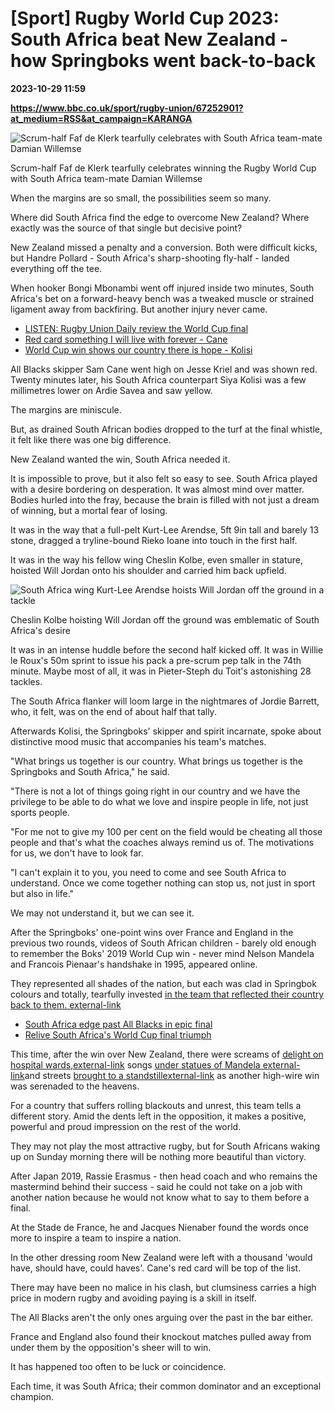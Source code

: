 # [Sport] Rugby World Cup 2023: South Africa beat New Zealand - how Springboks went back-to-back

**2023-10-29 11:59**

**https://www.bbc.co.uk/sport/rugby-union/67252901?at_medium=RSS&at_campaign=KARANGA**

![Scrum-half Faf de Klerk tearfully celebrates with South Africa team-mate Damian Willemse](https://ichef.bbci.co.uk/onesport/cps/624/cpsprodpb/331D/production/_131558031_willemse_getty.jpg)

Scrum-half Faf de Klerk tearfully celebrates winning the Rugby World Cup with South Africa team-mate Damian Willemse

When the margins are so small, the possibilities seem so many.

Where did South Africa find the edge to overcome New Zealand? Where exactly was the source of that single but decisive point?

New Zealand missed a penalty and a conversion. Both were difficult kicks, but Handre Pollard - South Africa's sharp-shooting fly-half - landed everything off the tee.

When hooker Bongi Mbonambi went off injured inside two minutes, South Africa's bet on a forward-heavy bench was a tweaked muscle or strained ligament away from backfiring. But another injury never came.

*   [LISTEN: Rugby Union Daily review the World Cup final](https://www.bbc.co.uk/sounds/play/p0gpfs4g)
*   [Red card something I will live with forever - Cane](https://www.bbc.co.uk/sport/rugby-union/67251271)
*   [World Cup win shows our country there is hope - Kolisi](https://www.bbc.co.uk/sport/rugby-union/67252989)

All Blacks skipper Sam Cane went high on Jesse Kriel and was shown red. Twenty minutes later, his South Africa counterpart Siya Kolisi was a few millimetres lower on Ardie Savea and saw yellow.

The margins are miniscule.

But, as drained South African bodies dropped to the turf at the final whistle, it felt like there was one big difference.

New Zealand wanted the win, South Africa needed it.

It is impossible to prove, but it also felt so easy to see. South Africa played with a desire bordering on desperation. It was almost mind over matter. Bodies hurled into the fray, because the brain is filled with not just a dream of winning, but a mortal fear of losing.

It was in the way that a full-pelt Kurt-Lee Arendse, 5ft 9in tall and barely 13 stone, dragged a tryline-bound Rieko Ioane into touch in the first half.

It was in the way his fellow wing Cheslin Kolbe, even smaller in stature, hoisted Will Jordan onto his shoulder and carried him back upfield.

![South Africa wing Kurt-Lee Arendse hoists Will Jordan off the ground in a tackle](https://ichef.bbci.co.uk/onesport/cps/624/cpsprodpb/140A5/production/_131558028_arendse_getty.jpg)

Cheslin Kolbe hoisting Will Jordan off the ground was emblematic of South Africa's desire

It was in an intense huddle before the second half kicked off. It was in Willie le Roux's 50m sprint to issue his pack a pre-scrum pep talk in the 74th minute. Maybe most of all, it was in Pieter-Steph du Toit's astonishing 28 tackles.

The South Africa flanker will loom large in the nightmares of Jordie Barrett, who, it felt, was on the end of about half that tally.

Afterwards Kolisi, the Springboks' skipper and spirit incarnate, spoke about distinctive mood music that accompanies his team's matches.

"What brings us together is our country. What brings us together is the Springboks and South Africa," he said.

"There is not a lot of things going right in our country and we have the privilege to be able to do what we love and inspire people in life, not just sports people.

"For me not to give my 100 per cent on the field would be cheating all those people and that's what the coaches always remind us of. The motivations for us, we don't have to look far.

"I can't explain it to you, you need to come and see South Africa to understand. Once we come together nothing can stop us, not just in sport but also in life."

We may not understand it, but we can see it.

After the Springboks' one-point wins over France and England in the previous two rounds, videos of South African children - barely old enough to remember the Boks' 2019 World Cup win - never mind Nelson Mandela and Francois Pienaar's handshake in 1995, appeared online.

They represented all shades of the nation, but each was clad in Springbok colours and totally, tearfully invested [in the team that reflected their country back to them. external-link](https://twitter.com/khayadlanga/status/1716026164433567963)

*   [South Africa edge past All Blacks in epic final](https://www.bbc.com/sport/rugby-union/67252413)
*   [Relive South Africa's World Cup final triumph](https://www.bbc.com/sport/live/rugby-union/65868360)

This time, after the win over New Zealand, there were screams of [delight on hospital wards,external-link](https://twitter.com/QudsiyyahJ/status/1718381322098335831) songs [under statues of Mandela external-link](https://twitter.com/ewnreporter/status/1718392661873140072)and streets [brought to a standstillexternal-link](https://twitter.com/LunganiMhlong17/status/1718393618753290716) as another high-wire win was serenaded to the heavens.

For a country that suffers rolling blackouts and unrest, this team tells a different story. Amid the dents left in the opposition, it makes a positive, powerful and proud impression on the rest of the world.

They may not play the most attractive rugby, but for South Africans waking up on Sunday morning there will be nothing more beautiful than victory.

After Japan 2019, Rassie Erasmus - then head coach and who remains the mastermind behind their success - said he could not take on a job with another nation because he would not know what to say to them before a final.

At the Stade de France, he and Jacques Nienaber found the words once more to inspire a team to inspire a nation.

In the other dressing room New Zealand were left with a thousand 'would have, should have, could haves'. Cane's red card will be top of the list.

There may have been no malice in his clash, but clumsiness carries a high price in modern rugby and avoiding paying is a skill in itself.

The All Blacks aren't the only ones arguing over the past in the bar either.

France and England also found their knockout matches pulled away from under them by the opposition's sheer will to win.

It has happened too often to be luck or coincidence.

Each time, it was South Africa; their common dominator and an exceptional champion.